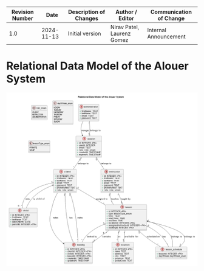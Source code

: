 | Revision Number | Date       | Description of Changes | Author / Editor            | Communication of Change |
| --------------- | ---------- | ---------------------- | -------------------------- | ----------------------- |
| 1.0             | 2024-11-13 | Initial version        | Nirav Patel, Laurenz Gomez | Internal Announcement   |

# Relational Data Model of the Alouer System

![Relational Data Model of the Alouer System](RelationalDataModel.png)
